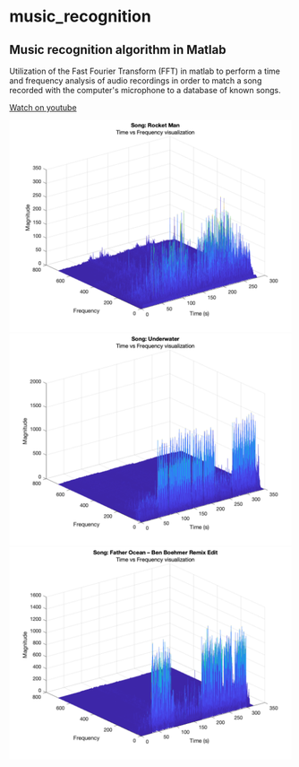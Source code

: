 # music_recognition
## Music recognition algorithm in Matlab

Utilization of the  Fast Fourier Transform (FFT) in matlab to perform a time and frequency analysis of audio recordings in order to match a song recorded with the computer's microphone to a database of known songs.

[Watch on youtube](https://youtu.be/cQO6ExhgZn0)

<img src="https://github.com/edgarcancinoe/music_recognition/raw/main/Plots/rocketman.png" width="800">
<img src="https://github.com/edgarcancinoe/music_recognition/raw/main/Plots/underwater.png" width="800">
<img src="https://github.com/edgarcancinoe/music_recognition/raw/main/Plots/fatherocean.png" width="800">


